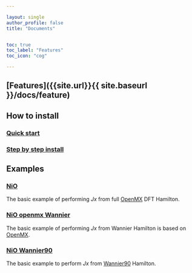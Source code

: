 ```yaml
---

layout: single
author_profile: false
title: "Documents"


toc: true
toc_label: "Features"
toc_icon: "cog"

---
```


## [Features]({{site.url}}{{ site.baseurl }}/docs/feature)

## How to install

### [Quick start](quick-start-guide/#quick-start-install--run-example)
### [Step by step install](quick-start-guide/#step-by-step-installation)

## Examples


### [NiO](example_NiO)
The basic example of performing *Jx* from full [OpenMX](https://www.openmx-square.org/) DFT Hamilton.

### [NiO openmx Wannier](example_NiO_openmxWannier)

The basic example of performing *Jx* from Wannier Hamilton is based on [OpenMX](https://www.openmx-square.org/).

### [NiO Wannier90](example_NiO_Wannier90)
The basic example to perform *Jx* from [Wannier90](https://wannier.org/) Hamilton.


<!--- Add more examples
### [NiO wannier90](example_NiO wannier90)


### Fe

### CrO2

-->
